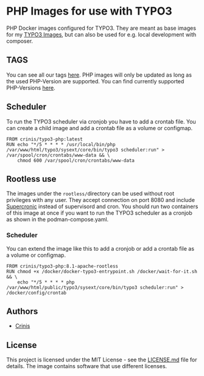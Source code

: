 # PHP Images for use with TYPO3

PHP Docker images configured for TYPO3. They are meant as base images for my [TYPO3 Images](https://github.com/crinis/typo3-docker), but can also be used for e.g. local development with composer.

## TAGS

You can see all our tags [here](https://hub.docker.com/repository/docker/crinis/typo3-php/tags). PHP images will only be updated as long as the used PHP-Version are supported. You can find currently supported PHP-Versions [here](https://www.php.net/supported-versions.php).

## Scheduler

To run the TYPO3 scheduler via cronjob you have to add a crontab file. You can create a child image and add a crontab file as a volume or configmap.

```
FROM crinis/typo3-php:latest
RUN echo "*/5 * * * * /usr/local/bin/php /var/www/html/typo3/sysext/core/bin/typo3 scheduler:run" > /var/spool/cron/crontabs/www-data && \
    chmod 600 /var/spool/cron/crontabs/www-data
```

## Rootless use

The images under the `rootless/`directory can be used without root privileges with any user. They accept connection on port 8080 and include [Supercronic](https://github.com/aptible/supercronic) instead of supervisord and cron.
You should run two containers of this image at once if you want to run the TYPO3 scheduler as a cronjob as shown in the podman-compose.yaml.

### Scheduler

You can extend the image like this to add a cronjob or add a crontab file as a volume or configmap.

```
FROM crinis/typo3-php:8.1-apache-rootless
RUN chmod +x /docker/docker-typo3-entrypoint.sh /docker/wait-for-it.sh && \ 
    echo "*/5 * * * * php /var/www/html/public/typo3/sysext/core/bin/typo3 scheduler:run" > /docker/config/crontab
```

## Authors

* [Crinis](https://github.com/crinis)

## License

This project is licensed under the MIT License - see the [LICENSE.md](LICENSE.md) file for details. The image contains software that use different licenses.

